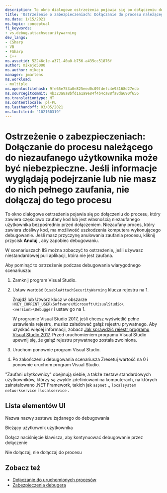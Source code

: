 ```yaml
---
description: To okno dialogowe ostrzeżenia pojawia się po dołączeniu do procesu, który zawiera częściowo zaufany kod lub jest własnością niezaufanego użytkownika bezpośrednio przed dołączeniem.
title: 'Ostrzeżenie o zabezpieczeniach: Dołączanie do procesu należącego do niezaufanego użytkownika może być niebezpieczne. Jeśli poniższe informacje wyglądają podejrzanie lub nie masz pewności, nie dołączaj do tego procesu | Microsoft Docs'
ms.date: 1/15/2021
ms.topic: conceptual
f1_keywords:
- vs.debug.attachsecuritywarning
dev_langs:
- CSharp
- VB
- FSharp
- C++
ms.assetid: 52246c1e-a371-40a0-b756-a435cc51876f
author: mikejo5000
ms.author: mikejo
manager: jmartens
ms.workload:
- multiple
ms.openlocfilehash: 9fe65e753a0e825eed0c09fdefc4e93168d27ecb
ms.sourcegitcommit: 4b323a8a8bfd1a1a9e84f4b4ca88fa8da690f656
ms.translationtype: MT
ms.contentlocale: pl-PL
ms.lasthandoff: 03/05/2021
ms.locfileid: "102160319"
---
```

# <a name="security-warning-attaching-to-a-process-owned-by-an-untrusted-user-can-be-dangerous-if-the-following-information-looks-suspicious-or-you-are-unsure-do-not-attach-to-this-process"></a>Ostrzeżenie o zabezpieczeniach: Dołączanie do procesu należącego do niezaufanego użytkownika może być niebezpieczne. Jeśli informacje wyglądają podejrzanie lub nie masz do nich pełnego zaufania, nie dołączaj do tego procesu

To okno dialogowe ostrzeżenia pojawia się po dołączeniu do procesu, który zawiera częściowo zaufany kod lub jest własnością niezaufanego użytkownika bezpośrednio przed dołączeniem. Niezaufany proces, który zawiera złośliwy kod, ma możliwość uszkodzenia komputera wykonującego debugowanie. Jeśli masz przyczynę anulowania zaufania procesu, kliknij przycisk **Anuluj** , aby zapobiec debugowaniu.

W scenariuszach IIS można zobaczyć to ostrzeżenie, jeśli używasz niestandardowej puli aplikacji, która nie jest zaufana.

Aby pominąć to ostrzeżenie podczas debugowania wiarygodnego scenariusza:

1. Zamknij program Visual Studio.

1. Ustaw wartość `DisableAttachSecurityWarning` klucza rejestru na 1.

   Znajdź lub Utwórz klucz w obszarze `HKEY_CURRENT_USER\Software\Microsoft\VisualStudio\<version>\Debugger` i ustaw go na 1.

   W programie Visual Studio 2017, jeśli chcesz wyświetlić pełne ustawienia rejestru, musisz załadować gałąź rejestru prywatnego. Aby uzyskać więcej informacji, zobacz [Jak sprawdzić rejestr programu Visual Studio 2017](https://github.com/microsoft/VSProjectSystem/blob/master/doc/overview/examine_registry.md). Przed uruchomieniem programu Visual Studio upewnij się, że gałąź rejestru prywatnego została zwolniona.

1. Uruchom ponownie program Visual Studio.

1. Po zakończeniu debugowania scenariusza Zresetuj wartość na 0 i ponownie uruchom program Visual Studio.

"Zaufani użytkownicy" obejmują siebie, a także zestaw standardowych użytkowników, którzy są zwykle zdefiniowani na komputerach, na których zainstalowano .NET Framework, takich jak `aspnet` ,, `localsystem` `networkservice` i `localservice` .

## <a name="uielement-list"></a>Lista elementów UI

 Nazwa nazwy zestawu żądanego do debugowania

 Bieżący użytkownik użytkownika

 Dołącz naciśnięcie klawisza, aby kontynuować debugowanie przez dołączenie

 Nie dołączaj, nie dołączaj do procesu

## <a name="see-also"></a>Zobacz też
- [Dołączanie do uruchomionych procesów](../debugger/attach-to-running-processes-with-the-visual-studio-debugger.md)
- [Zabezpieczenia debugera](../debugger/debugger-security.md)
